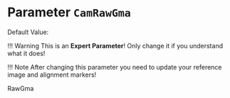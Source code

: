 # Parameter `CamRawGma`
Default Value: ` `

!!! Warning
    This is an **Expert Parameter**! Only change it if you understand what it does!

!!! Note
    After changing this parameter you need to update your reference image and alignment markers!

RawGma
